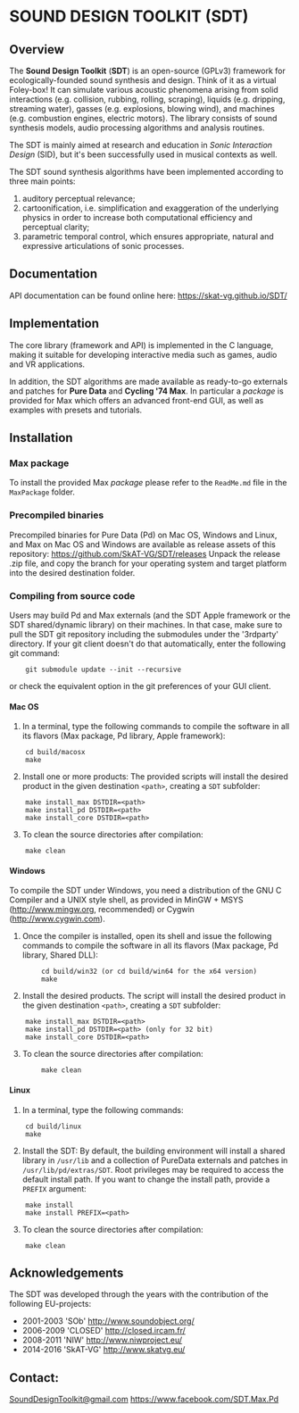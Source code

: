 # SOUND DESIGN TOOLKIT (SDT)


## Overview
The **Sound Design Toolkit** (**SDT**) is an open-source (GPLv3) framework for
ecologically-founded sound synthesis and design. Think of it as a virtual
Foley-box!
It can simulate various acoustic phenomena arising from solid interactions
(e.g. collision, rubbing, rolling, scraping), liquids (e.g. dripping, streaming
water), gasses (e.g. explosions, blowing wind), and machines (e.g. combustion
engines, electric motors).
The library consists of sound synthesis models, audio processing algorithms and
analysis routines.

The SDT is mainly aimed at research and education in *Sonic Interaction Design*
(SID), but it's been successfully used in musical contexts as well.

The SDT sound synthesis algorithms have been implemented according to three main
points:
1. auditory perceptual relevance;
2. cartoonification, i.e. simplification and exaggeration of the underlying
physics in order to increase both computational efficiency and perceptual
clarity;
3. parametric temporal control, which ensures appropriate, natural and
expressive articulations of sonic processes.


## Documentation
API documentation can be found online here:
https://skat-vg.github.io/SDT/


## Implementation
The core library (framework and API) is implemented in the C language, making it
suitable for developing interactive media such as games, audio and VR
applications.

In addition, the SDT algorithms are made available as ready-to-go externals and
patches for **Pure Data** and **Cycling '74 Max**. In particular a *package* is
provided for Max which offers an advanced front-end GUI, as well as examples
with presets and tutorials.


## Installation

### Max package
To install the provided Max *package* please refer to the `ReadMe.md` file in
the `MaxPackage` folder.

### Precompiled binaries
Precompiled binaries for Pure Data (Pd) on Mac OS, Windows and Linux, and Max on
Mac OS and Windows are available as release assets of this repository:
https://github.com/SkAT-VG/SDT/releases
Unpack the release .zip file, and copy the branch for your operating system and
target platform into the desired destination folder.

### Compiling from source code
Users may build Pd and Max externals (and the SDT Apple framework or the SDT
shared/dynamic library) on their machines. In that case, make sure to pull the
SDT git repository including the submodules under the '3rdparty' directory. If
your git client doesn't do that automatically, enter the following git command:
```
	git submodule update --init --recursive
```
or check the equivalent option in the git preferences of your GUI client.

#### Mac OS
1. In a terminal, type the following commands to compile the software in all its
flavors (Max package, Pd library, Apple framework):
```
	cd build/macosx
	make
```
2. Install one or more products: The provided scripts will install the desired
product in the given destination ``<path>``, creating a ``SDT`` subfolder:
```
	make install_max DSTDIR=<path>
	make install_pd DSTDIR=<path>
	make install_core DSTDIR=<path>
```
3. To clean the source directories after compilation:
```
	make clean
```

#### Windows
To compile the SDT under Windows, you need a distribution of the GNU C Compiler
and a UNIX style shell, as provided in MinGW + MSYS (http://www.mingw.org,
recommended) or Cygwin (http://www.cygwin.com).

1. Once the compiler is installed, open its shell and issue the following
commands to compile the software in all its flavors (Max package, Pd library,
Shared DLL):
```
        cd build/win32 (or cd build/win64 for the x64 version)
        make
```
2. Install the desired products. The script will install the desired product in
the given destination ``<path>``, creating a ``SDT`` subfolder:
```
	make install_max DSTDIR=<path>
	make install_pd DSTDIR=<path> (only for 32 bit)
	make install_core DSTDIR=<path>
```
3. To clean the source directories after compilation:
```
        make clean
```

#### Linux
1. In a terminal, type the following commands:
```
	cd build/linux
	make
```
2. Install the SDT: By default, the building environment will install a shared
library in ``/usr/lib`` and a collection of PureData externals and patches in
``/usr/lib/pd/extras/SDT``.
Root privileges may be required to access the default install path. If you want
to change the install path, provide a ``PREFIX`` argument:
```       
	make install
	make install PREFIX=<path>
```
3. To clean the source directories after compilation:
```
	make clean
```


## Acknowledgements
The SDT was developed through the years with the contribution of the following
EU-projects:
 - 2001-2003 'SOb' http://www.soundobject.org/
 - 2006-2009 'CLOSED' http://closed.ircam.fr/
 - 2008-2011 'NIW' http://www.niwproject.eu/
 - 2014-2016 'SkAT-VG' http://www.skatvg.eu/


## Contact:
SoundDesignToolkit@gmail.com
https://www.facebook.com/SDT.Max.Pd
